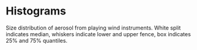 # Histograms

Size distribution of aerosol from playing wind instruments. White split indicates median, whiskers indicate lower and upper fence, box indicates 25% and 75% quantiles.

